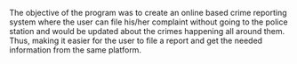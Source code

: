 The objective of the program was to create an online based crime reporting system where the user can file his/her complaint without going to the police station and would be updated about the crimes happening all around them. Thus, making it easier for the user to file a report and get the needed information from the same platform.
